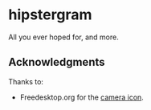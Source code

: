 hipstergram
===========

All you ever hoped for, and more.


Acknowledgments
---------------

Thanks to:

* Freedesktop.org for the [camera icon](http://www.iconfinder.com/icondetails/15375/16/camera_photography_icon).
